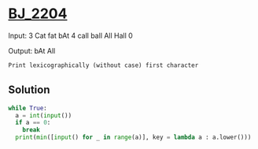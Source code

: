 # [BJ_2204](https://acmicpc.net/problem/2204)

Input:
3
Cat
fat
bAt
4
call
ball
All
Hall
0

Output:
bAt
All

```txt
Print lexicographically (without case) first character
```

## Solution

```py
while True:
  a = int(input())
  if a == 0:
    break
  print(min([input() for _ in range(a)], key = lambda a : a.lower()))
```
